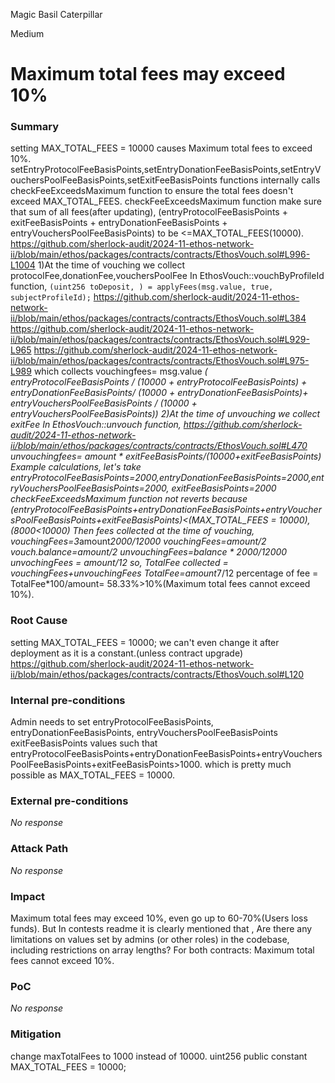 Magic Basil Caterpillar

Medium

# Maximum total fees may exceed 10%

### Summary

setting MAX_TOTAL_FEES = 10000 causes Maximum total fees to exceed 10%.
setEntryProtocolFeeBasisPoints,setEntryDonationFeeBasisPoints,setEntryVouchersPoolFeeBasisPoints,setExitFeeBasisPoints
functions internally calls checkFeeExceedsMaximum function to ensure the total fees  doesn't exceed MAX_TOTAL_FEES.
checkFeeExceedsMaximum function make sure that sum of all fees(after updating), (entryProtocolFeeBasisPoints +
      exitFeeBasisPoints +
      entryDonationFeeBasisPoints +
      entryVouchersPoolFeeBasisPoints) to be <=MAX_TOTAL_FEES(10000).
https://github.com/sherlock-audit/2024-11-ethos-network-ii/blob/main/ethos/packages/contracts/contracts/EthosVouch.sol#L996-L1004
1)At the time of vouching we collect protocolFee,donationFee,vouchersPoolFee
In EthosVouch::vouchByProfileId function,
`(uint256 toDeposit, ) = applyFees(msg.value, true, subjectProfileId);`
https://github.com/sherlock-audit/2024-11-ethos-network-ii/blob/main/ethos/packages/contracts/contracts/EthosVouch.sol#L384
https://github.com/sherlock-audit/2024-11-ethos-network-ii/blob/main/ethos/packages/contracts/contracts/EthosVouch.sol#L929-L965
https://github.com/sherlock-audit/2024-11-ethos-network-ii/blob/main/ethos/packages/contracts/contracts/EthosVouch.sol#L975-L989
which collects  vouchingfees= msg.value *( entryProtocolFeeBasisPoints / (10000 + entryProtocolFeeBasisPoints) + entryDonationFeeBasisPoints/ (10000 + entryDonationFeeBasisPoints)+  entryVouchersPoolFeeBasisPoints / (10000 + entryVouchersPoolFeeBasisPoints))
2)At the time of unvouching we collect exitFee
In EthosVouch::unvouch function,
https://github.com/sherlock-audit/2024-11-ethos-network-ii/blob/main/ethos/packages/contracts/contracts/EthosVouch.sol#L470
unvouchingfees= amount * exitFeeBasisPoints/(10000+exitFeeBasisPoints)
Example calculations,
let's take  entryProtocolFeeBasisPoints=2000,entryDonationFeeBasisPoints=2000,entryVouchersPoolFeeBasisPoints=2000, exitFeeBasisPoints=2000
checkFeeExceedsMaximum function not reverts because (entryProtocolFeeBasisPoints+entryDonationFeeBasisPoints+entryVouchersPoolFeeBasisPoints+exitFeeBasisPoints)<(MAX_TOTAL_FEES = 10000),(8000<10000)
Then fees collected at the time of vouching,
vouchingFees=3*amount*2000/12000
vouchingFees=amount/2
vouch.balance=amount/2
unvouchingFees=balance * 2000/12000
unvochingFees = amount/12
so, TotalFee collected = vouchingFees+unvouchingFees
TotalFee=amount*7/12
percentage of fee = TotalFee*100/amount= 58.33%>10%(Maximum total fees cannot exceed 10%).




### Root Cause

setting MAX_TOTAL_FEES = 10000;
we can't even change it after deployment as it is a constant.(unless contract upgrade)
https://github.com/sherlock-audit/2024-11-ethos-network-ii/blob/main/ethos/packages/contracts/contracts/EthosVouch.sol#L120

### Internal pre-conditions

Admin needs to set entryProtocolFeeBasisPoints, entryDonationFeeBasisPoints, entryVouchersPoolFeeBasisPoints exitFeeBasisPoints values such that entryProtocolFeeBasisPoints+entryDonationFeeBasisPoints+entryVouchersPoolFeeBasisPoints+exitFeeBasisPoints>1000.
which is pretty much possible as MAX_TOTAL_FEES = 10000.

### External pre-conditions

_No response_

### Attack Path

_No response_

### Impact

Maximum total fees may exceed 10%, even go up to 60-70%(Users loss funds).
But In contests readme it is clearly mentioned that ,
Are there any limitations on values set by admins (or other roles) in the codebase, including restrictions on array lengths?
For both contracts:
Maximum total fees cannot exceed 10%.





### PoC

_No response_

### Mitigation

change maxTotalFees to 1000 instead of 10000.
uint256 public constant MAX_TOTAL_FEES = 10000;